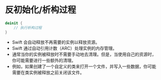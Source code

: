 # 反初始化/析构过程

```swift
deinit {
    // 执行析构过程
}
```

- Swift 会自动释放不再需要的实例以释放资源。
- Swift 通过自动引用计数（ARC）处理实例的内存管理。
- 通常当你的实例被释放时不需要手动地去清理。但是，当使用自己的资源时，你可能需要进行一些额外的清理。
- 例如，如果创建了一个自定义的类来打开一个文件，并写入一些数据，你可能需要在类实例被释放之前关闭该文件。